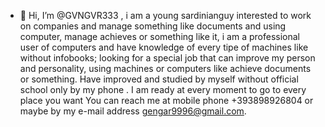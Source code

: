 - 👋 Hi, I’m @GVNGVR333 , i am a young sardinianguy interested to work on companies and manage something like documents and using computer, manage achieves or something like it, i am a professional user of computers and have knowledge of every tipe of machines like without infobooks; looking for a special job that can improve my person and personality, using machines or computers like achieve documents or something. Have improved and studied by myself without official school only by my phone . I am ready at every moment to go to every place you want  You can reach me at mobile phone +393898926804 or maybe by my e-mail address gengar9996@gmail.com.
  


